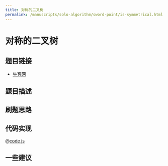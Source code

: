```yaml
---
title: 对称的二叉树
permalink: /manuscripts/solo-algorithm/sword-point/is-symmetrical.html
---
```

# 对称的二叉树

## 题目链接

- [牛客网]()

## 题目描述

## 刷题思路

## 代码实现

@[code js](@algorithm/sword-point/树/isSymmetrical.js)

## 一些建议
